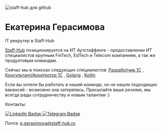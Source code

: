 ![staff-hub для github](https://user-images.githubusercontent.com/122780339/229064072-0b2e6bb6-99af-4205-9501-0be27948b755.png)


# Екатерина Герасимова

IT рекрутер в Staff-Hub

<p align='left'>
   <a href='https://staff-hub.ru/'>Staff-Hub</a> позиционируется на ИТ Аутстаффинге - предоставлении ИТ специалистов крупным FinTech, EdTech и Telecom компаниям, а так же продуктовым командам.
</p>

<p align='left'>
   Сейчас мы в поисках следующих специалистов: <a href='https://geeklink.io/job/staff-hub-full-time-razrabotchik-1s-v-sfere-zhkh/'>Разработчик 1С</a> , 
   <a href='https://geeklink.io/job/staff-hub-full-time-konsultant-arhitektor-1s-senior/'>Консультант/Архитектор 1С</a> ,
   <a href='https://geeklink.io/job/staff-hub-rossiya-full-time-backend-golang-lead/'>Golang</a> ,
   <a href='https://geeklink.io/job/staff-hub-rossiya-full-time-backend-kotlin-senior-lead/'>Kotlin</a>
</p>

Если вы хотели бы работать в нашей команде, но не нашли подходящих вакансий - возможно она затерялась. Присылайте ваше резюме, мы всегда рады сотрудничеству и новым талантам :)

Контакты:
<div id="badges">
  <a href="https://www.linkedin.com/in/ekaterina-gerasimova-staffhub/">
    <img src="https://img.shields.io/badge/LinkedIn-blue?style=for-the-badge&logo=linkedin&logoColor=white" alt="LinkedIn Badge"/>
  <a href="https://t.me/geraterina">
    <img src="https://img.shields.io/badge/Telegram-blue?style=for-the-badge&logo=twitter&logoColor=white" alt="Telegram Badge"/>
  </a>
</div>

<p align='left'>
   Почта:
   <a href='mailto:e.gerasimova@staff-hub.ru'>e.gerasimova@staff-hub.ru</a>
</p>
